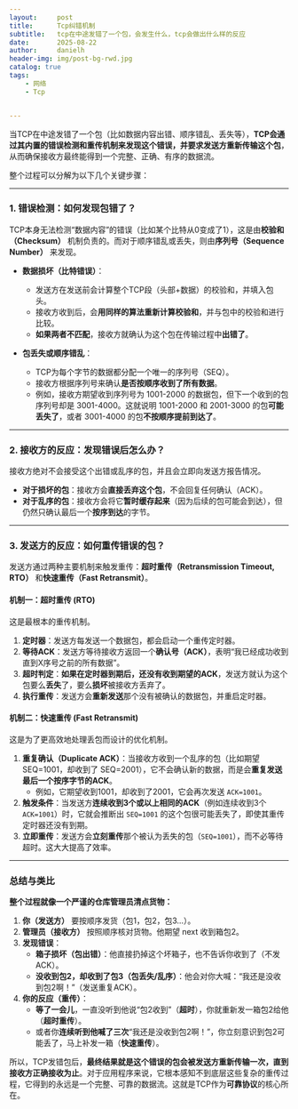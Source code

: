 ```yaml
---
layout:     post
title:      Tcp纠错机制
subtitle:   tcp在中途发错了一个包，会发生什么，tcp会做出什么样的反应
date:       2025-08-22
author:     danielh
header-img: img/post-bg-rwd.jpg
catalog: true
tags:
    - 网络
    - Tcp


---
```




当TCP在中途发错了一个包（比如数据内容出错、顺序错乱、丢失等），**TCP会通过其内置的错误检测和重传机制来发现这个错误，并要求发送方重新传输这个包**，从而确保接收方最终能得到一个完整、正确、有序的数据流。

整个过程可以分解为以下几个关键步骤：

---

### 1. 错误检测：如何发现包错了？

TCP本身无法检测“数据内容”的错误（比如某个比特从0变成了1），这是由**校验和（Checksum）** 机制负责的。而对于顺序错乱或丢失，则由**序列号（Sequence Number）** 来发现。

*   **数据损坏（比特错误）**：
    *   发送方在发送前会计算整个TCP段（头部+数据）的校验和，并填入包头。
    *   接收方收到后，会**用同样的算法重新计算校验和**，并与包中的校验和进行比较。
    *   **如果两者不匹配**，接收方就确认为这个包在传输过程中**出错了**。

*   **包丢失或顺序错乱**：
    *   TCP为每个字节的数据都分配一个唯一的序列号（SEQ）。
    *   接收方根据序列号来确认**是否按顺序收到了所有数据**。
    *   例如，接收方期望收到序列号为 1001-2000 的数据包，但下一个收到的包序列号却是 3001-4000。这就说明 1001-2000 和 2001-3000 的包**可能丢失了**，或者 3001-4000 的包**不按顺序提前到达了**。

---

### 2. 接收方的反应：发现错误后怎么办？

接收方绝对不会接受这个出错或乱序的包，并且会立即向发送方报告情况。

*   **对于损坏的包**：接收方会**直接丢弃这个包**，不会回复任何确认（ACK）。
*   **对于乱序的包**：接收方会将它**暂时缓存起来**（因为后续的包可能会到达），但仍然只确认最后一个**按序到达**的字节。

---

### 3. 发送方的反应：如何重传错误的包？

发送方通过两种主要机制来触发重传：**超时重传（Retransmission Timeout, RTO）** 和**快速重传（Fast Retransmit）**。

#### 机制一：超时重传 (RTO)

这是最根本的重传机制。
1.  **定时器**：发送方每发送一个数据包，都会启动一个重传定时器。
2.  **等待ACK**：发送方等待接收方返回一个**确认号（ACK）**，表明“我已经成功收到直到X序号之前的所有数据”。
3.  **超时判定**：**如果在定时器到期后，还没有收到期望的ACK**，发送方就认为这个包要么**丢失**了，要么**损坏**被接收方丢弃了。
4.  **执行重传**：发送方会**重新发送**那个没有被确认的数据包，并重启定时器。

#### 机制二：快速重传 (Fast Retransmit)

这是为了更高效地处理丢包而设计的优化机制。
1.  **重复确认（Duplicate ACK）**：当接收方收到一个乱序的包（比如期望 SEQ=1001，却收到了 SEQ=2001），它不会确认新的数据，而是会**重复发送最后一个按序字节的ACK**。
    *   例如，它期望收到1001，却收到了2001，它会再次发送 `ACK=1001`。
2.  **触发条件**：当发送方**连续收到3个或以上相同的ACK**（例如连续收到3个 `ACK=1001`）时，它就会推断出 `SEQ=1001` 的这个包很可能丢失了，即使其重传定时器还没有到期。
3.  **立即重传**：发送方会**立刻重传**那个被认为丢失的包（`SEQ=1001`），而不必等待超时。这大大提高了效率。


---

### 总结与类比

**整个过程就像一个严谨的仓库管理员清点货物：**

1.  **你（发送方）** 要按顺序发货（包1，包2，包3...）。
2.  **管理员（接收方）** 按照顺序核对货物。他期望 next 收到箱包2。
3.  **发现错误**：
    *   **箱子损坏（包出错）**：他直接扔掉这个坏箱子，也不告诉你收到了（不发ACK）。
    *   **没收到包2，却收到了包3（包丢失/乱序）**：他会对你大喊：“我还是没收到包2啊！”（发送重复ACK）。
4.  **你的反应（重传）**：
    *   **等了一会儿**，一直没听到他说“包2收到”（**超时**），你就重新发一箱包2给他（**超时重传**）。
    *   或者你**连续听到他喊了三次**“我还是没收到包2啊！”，你立刻意识到包2可能丢了，马上补发一箱（**快速重传**）。

所以，TCP发错包后，**最终结果就是这个错误的包会被发送方重新传输一次，直到接收方正确接收为止**。对于应用程序来说，它根本感知不到底层这些复杂的重传过程，它得到的永远是一个完整、可靠的数据流。这就是TCP作为**可靠协议**的核心所在。
<!--stackedit_data:
eyJoaXN0b3J5IjpbNjc3MTMzMzQ1LC0xNTQ1NTQ5NzgyLDEzNz
QyOTMyNzYsMTk1MzgyMTkxNiwtMTI2MjM3MTU2OSwtMTUzMjc4
NDEzMSw4NDQwMDYxNjgsMTYxODE4MDA1Ml19
-->